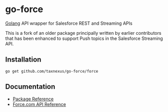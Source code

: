 # go-force

[Golang](http://golang.org/) API wrapper for Salesforce REST and Streaming APIs

This is a fork of an older package principally written by earlier contributors that has been enhanced to support Push topics in the Salesforce Streaming API.

## Installation

    go get github.com/taxnexus/go-force/force

## Documentation

- [Package Reference](http://godoc.org/github.com/taxnexus/go-force/force)
- [Force.com API Reference](http://www.salesforce.com/us/developer/docs/api_rest/)
